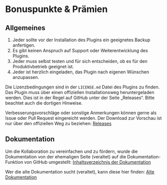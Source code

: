 # Bonuspunkte & Prämien

## Allgemeines

1. Jeder sollte vor der Installation des Plugins ein geeignetes Backup anfertigen.
2. Es gibt keinen Anspruch auf Support oder Weiterentwicklung des Plugins.
3. Jeder muss selbst testen und für sich entscheiden, ob es für den Produktivbetrieb geeignet ist.
4. Jeder ist herzlich eingeladen, das Plugin nach eigenen Wünschen anzupassen.

Die Lizenzbedingungen sind in der `LICENSE.md` Datei des Plugins zu finden. 
Das Plugin muss über einen offiziellen Installationsweg heruntergeladen werden. 
Dies ist in der Regel auf GitHub unter der Seite „Releases“. Bitte beachtet auch die dortigen Hinweise.

Verbesserungsvorschläge oder sonstige Anmerkungen können gerne als Issue oder Pull Request eingereicht werden.
Der Download zur Vorschau ist nur über den offiziellen Weg zu beziehen: [Releases](https://github.com/cloudmaker97/JTL-Treuepunkte/releases)

## Dokumentation

Um die Kollaboration zu vereinfachen und zu fördern, wurde die Dokumentation von der ehemaligen
Seite (veraltet) auf die Dokumentation-Funktion von GitHub umgestellt: [Inhaltsverzeichnis der Dokumentation](https://github.com/cloudmaker97/JTL-Treuepunkte/wiki)

Wer die alte Dokumentation sucht (veraltet), kann diese hier finden: [Alte Dokumentation](https://dennis-heinrich.notion.site/Bonuspunkte-Pr-mien-9d611781b5a64ad5b2ca27acf7ca67c0)

<style>
  /* This is only for the plugin tab needed */
  .markdown h2 {
    border-bottom: 4px solid #eee;
  }
  .markdown h3 {
    font-size: .9rem;
    text-decoration: underline;
  }
  .markdown table {
    margin-bottom: 1rem;
  }
</style>

